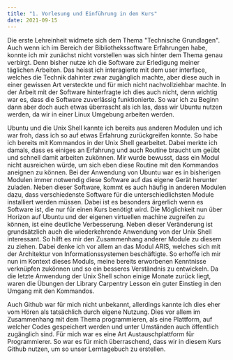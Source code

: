```yaml
---
title: "1. Vorlesung und Einführung in den Kurs"
date: 2021-09-15
---
```


Die erste Lehreinheit widmete sich dem Thema "Technische Grundlagen". Auch wenn ich im Bereich der Bibliothekssoftware Erfahrungen habe, konnte ich mir zunächst nicht vorstellen was sich hinter dem Thema genau verbirgt. Denn bisher nutze ich die Software zur Erledigung meiner täglichen Arbeiten. Das heisst ich interagierte mit dem user interface, welches die Technik dahinter zwar zugänglich machte, aber diese auch in einer gewissen Art versteckte und für mich nicht nachvollziehbar machte. In der Arbeit mit der Software hinterfragte ich dies auch nicht, denn wichtig war es, dass die Software zuverlässig funktionierte. So war ich zu Beginn dann aber doch auch etwas überrascht als ich las, dass wir Ubuntu nutzen werden, da wir in einer Linux Umgebung arbeiten werden. 

Ubuntu und die Unix Shell kannte ich bereits aus anderen Modulen und ich war froh, dass ich so auf etwas Erfahrung zurückgreifen konnte. So habe ich bereits mit Kommandos in der Unix Shell gearbeitet. Dabei merkte ich damals, dass es einiges an Erfahrung und auch Routine braucht um geübt und schnell damit arbeiten zukönnen. Mir wurde bewusst, dass ein Modul nicht ausreichen würde, um sich eben diese Routine mit den Kommandos aneignen zu können. Bei der Anwendung von Ubuntu war es in bisherigen Modulen immer notwendig diese Software auf das eigene Gerät herunter zuladen. Neben dieser Software, kommt es auch häufig in anderen Modulen dazu, dass verschiedenste Software für die unterschiedlichsten Module installiert werden müssen. Dabei ist es besonders ärgerlich wenn es Software ist, die nur für einen Kurs benötigt wird. Die Möglichkeit nun über Horizon auf Ubuntu und der eigenen virtuellen machine zugreifen zu können, ist eine deutliche Verbesserung. Neben dieser Veränderung ist grundsätzlich auch die wiederkehrende Anwendung von der Unix Shell interessant. So hilft es mir den Zusammenhang anderer Module zu diesem zu ziehen. Dabei denke ich vor allem an das Modul ARIS, welches sich mit der Architektur von Informationssystemen beschäftigte. So erhoffe ich mir nun im Kontext dieses Moduls, meine bereits erworbenen Kenntnisse verknüpfen zukönnen und so ein besseres Verständnis zu entwickeln.
Da die letzte Anwendung der Unix Shell schon einige Monate zurück liegt, waren die Übungen der Library Carpentry Lesson ein guter Einstieg in den Umgang mit den Kommandos.

Auch Github war für mich nicht unbekannt, allerdings kannte ich dies eher vom Hören als tatsächlich durch eigene Nutzung. Dies vor allem im Zusammenhang mit dem Thema programmieren, als eine Plattform, auf welcher Codes gespeichert werden und unter Umständen auch öffentlich zugänglich sind. Für mich war es eine Art Austauschplattform für Programmierer. So war es für mich überraschend, dass wir in diesem Kurs Github nutzen, um so unser Lerntagebuch zu erstellen.
